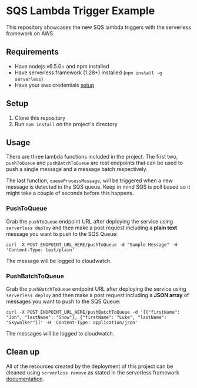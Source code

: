 # SQS Lambda Trigger Example
This repository showcases the new SQS lambda triggers with the serverless framework on AWS.

## Requirements
- Have nodejs v6.5.0+ and npm installed
- Have serverless framework (1.28+) installed (`npm install -g serverless`)
- Have your aws credentials [setup](https://serverless.com/framework/docs/providers/aws/guide/credentials/)

## Setup
1. Clone this repository
2. Run `npm install` on the project's directory

## Usage
There are three lambda functions included in the project. The first two, `pushToQueue` and `pushBatchToQueue` are rest endpoints that can be used to push a single message and a message batch respectively.

The last function, `queueProcessMessage`, will be triggered when a new message is detected in the SQS queue. Keep in mind SQS is poll based so it might take a couple of seconds before this happens.

### PushToQueue
Grab the `pushToQueue` endpoint URL after deploying the service using `serverless deploy` and then make a post request including a **plain text** message you want to push to the SQS Queue:

    curl -X POST ENDPOINT_URL_HERE/pushToQueue -d "Sample Message" -H 'Content-Type: text/plain'

The message will be logged to cloudwatch.

### PushBatchToQueue
Grab the `pushBatchToQueue` endpoint URL after deploying the service using `serverless deploy` and then make a post request including a **JSON array** of messages you want to push to the SQS Queue:

    curl -X POST ENDPOINT_URL_HERE/pushBatchToQueue -d '[{"firstName": "Jon", "lastName": "Snow"}, {"firstName": "Luke", "lastName": "Skywalker"}]' -H 'Content-Type: application/json'


The messages will be logged to cloudwatch.

## Clean up
All of the resources created by the deployment of this project can be cleaned using `serverless remove` as stated in the serverless framework [documentation](https://serverless.com/framework/docs/providers/aws/guide/quick-start/#cleanup).


